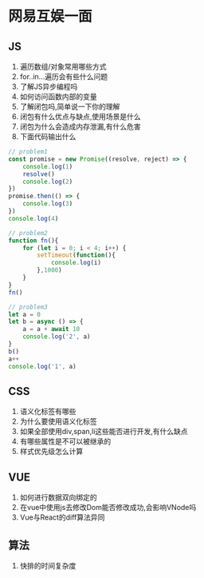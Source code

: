 # 网易互娱一面
## JS
1. 遍历数组/对象常用哪些方式
2. for..in...遍历会有些什么问题
3. 了解JS异步编程吗
4. 如何访问函数内部的变量
5. 了解闭包吗,简单说一下你的理解
6. 闭包有什么优点与缺点,使用场景是什么
7. 闭包为什么会造成内存泄漏,有什么危害
8. 下面代码输出什么
```js
// problem1
const promise = new Promise((resolve, reject) => {
    console.log(1)
    resolve()
    console.log(2)
})
promise.then(() => {
    console.log(3)
})
console.log(4)

// problem2
function fn(){
    for (let i = 0; i < 4; i++) {
        setTimeout(function(){
            console.log(i)
        },1000)
    }
}
fn()

// problem3
let a = 0
let b = async () => {
    a = a + await 10
    console.log('2', a)
}
b()
a++
console.log('1', a)
```
## CSS
1. 语义化标签有哪些
2. 为什么要使用语义化标签
3. 如果全部使用div,span,li这些能否进行开发,有什么缺点
4. 有哪些属性是不可以被继承的
5. 样式优先级怎么计算

## VUE
1. 如何进行数据双向绑定的
2. 在vue中使用js去修改Dom能否修改成功,会影响VNode吗
3. Vue与React的diff算法异同

## 算法
1. 快排的时间复杂度

<tongji/>